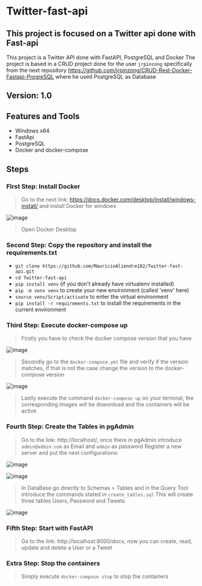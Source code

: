 # Twitter-fast-api
## This project is focused on a Twitter api done with Fast-api

This project is a Twitter API done with FastAPI, PostgreSQL and Docker
The project is based in a CRUD project done for the user `jrpinzong` specifically from the next repository https://github.com/jrpinzong/CRUD-Rest-Docker-Fastapi-ProgreSQL where he used PostgreSQL as Database

## Version: 1.0
## Features and Tools
- Windows x64
- FastApi
- PostgreSQL
- Docker and docker-compose

## Steps
### FIrst Step: Install Docker
> Go to the next link: https://docs.docker.com/desktop/install/windows-install/ and install Docker for windows

![image](https://user-images.githubusercontent.com/86843637/208322964-ba2a4134-e02a-462c-be26-5408523e8b54.png)

> Open Docker Desktop

### Second Step: Copy the repository and install the requirements.txt
- `git clone https://github.com/MauricioAliendre182/Twitter-fast-api.git`
- `cd Twitter-fast-api`
- `pip install venv` (if you don't already have virtualenv installed)
- `pip -m venv venv` to create your new environment (called 'venv' here)
- `source venv/Script/activate` to enter the virtual environment
- `pip install -r requirements.txt` to install the requirements in the current environment

### Third Step: Execute docker-compose up
> Firstly you have to check the docker compose version that you have

![image](https://user-images.githubusercontent.com/86843637/208323872-d7946d27-9505-4603-94cd-983c1c66b44a.png)

> Secondly go to the `docker-compose.yml` file and verify if the version matches, If that is not the case change the version to the docker-compose version

![image](https://user-images.githubusercontent.com/86843637/208324014-22ee7792-0c02-4099-8149-8c50c112e0ab.png)

> Lastly execute the command `docker-compose up` on your terminal, the corresponding images will be dowonload and the containers will be active

### Fourth Step: Create the Tables in pgAdmin
> Go to the link: http://localhost/, once there in pgAdmin introduce `admin@admin.com` as Email and `admin` as password
> Register a new server and put the next configurations:

![image](https://user-images.githubusercontent.com/86843637/208324315-b9069136-bfc4-45cb-a371-7edb76bc5628.png)

![image](https://user-images.githubusercontent.com/86843637/208324323-9f26eec0-4052-41ad-b2c7-d03e87368a00.png)

> In DataBase go directly to Schemas > Tables and in the Query Tool introduce the commands stated in `create_tables.sql`
> This will create three tables Users, Password and Tweets

![image](https://user-images.githubusercontent.com/86843637/208324554-5a221b3d-ddd7-4ec9-becc-32199d5cbcb9.png)

### Fifth Step: Start with FastAPI
> Go to the link: http://localhost:8000/docs, now you can create, read, update and delete a User or a Tweet

### Extra Step: Stop the containers
> Simply execute `docker-compose stop` to stop the containers